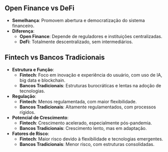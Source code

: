 
## Open Finance vs DeFi
- **Semelhança**: Promovem abertura e democratização do sistema financeiro.
- **Diferença**:
  - **Open Finance**: Depende de reguladores e instituições centralizadas.
  - **DeFi**: Totalmente descentralizado, sem intermediários.

## Fintech vs Bancos Tradicionais
- **Estrutura e Função**:
  - **Fintech**: Foco em inovação e experiência do usuário, com uso de IA, big data e blockchain.
  - **Bancos Tradicionais**: Estruturas burocráticas e lentas na adoção de tecnologias.
- **Regulação**:
  - **Fintech**: Menos regulamentada, com maior flexibilidade.
  - **Bancos Tradicionais**: Altamente regulamentados, com processos rígidos.
- **Potencial de Crescimento**:
  - **Fintech**: Crescimento acelerado, especialmente pós-pandemia.
  - **Bancos Tradicionais**: Crescimento lento, mas em adaptação.
- **Fatores de Risco**:
  - **Fintech**: Maior risco devido à flexibilidade e tecnologias emergentes.
  - **Bancos Tradicionais**: Menor risco, com estruturas consolidadas.
